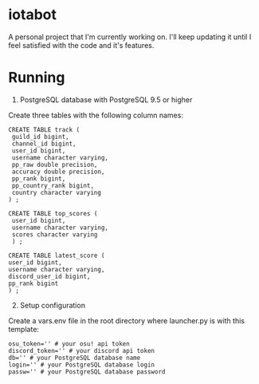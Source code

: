 # iotabot

A personal project that I'm currently working on. I'll keep updating it until I feel
satisfied with the code and it's features. 

# Running
1. PostgreSQL database with PostgreSQL 9.5 or higher

Create three tables with the following column names:
```
CREATE TABLE track (
 guild_id bigint,
 channel_id bigint,
 user_id bigint,
 username character varying,
 pp_raw double precision,
 accuracy double precision,
 pp_rank bigint,
 pp_country_rank bigint,
 country character varying
) ;
```
```
CREATE TABLE top_scores (
 user_id bigint,
 username character varying,
 scores character varying
 ) ;
 ```
 ```
 CREATE TABLE latest_score (
 user_id bigint,
 username character varying,
 discord_user_id bigint,
 pp_rank bigint
) ;
```
2. Setup configuration

Create a vars.env file in the root directory where launcher.py is with this template:
```
osu_token='' # your osu! api token
discord_token='' # your discord api token
db='' # your PostgreSQL database name
login='' # your PostgreSQL database login
passw='' # your PostgreSQL database password
```
